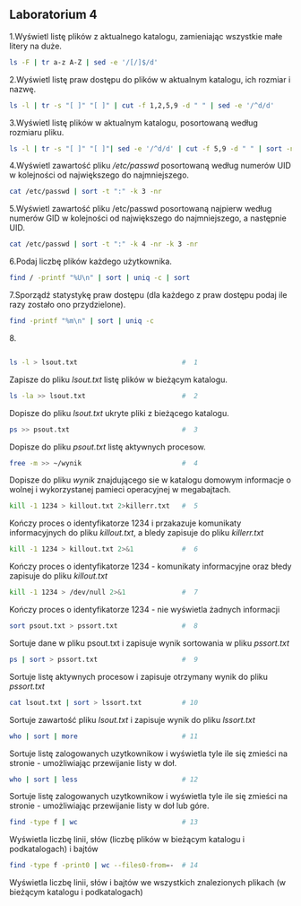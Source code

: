 ## Laboratorium 4

1\.Wyświetl listę plików z aktualnego katalogu, zamieniając wszystkie małe litery na duże. 

```sh
ls -F | tr a-z A-Z | sed -e '/[/]$/d'
```

2\.Wyświetl listę praw dostępu do plików w aktualnym katalogu, ich rozmiar i nazwę.

```sh
ls -l | tr -s "[ ]" "[ ]" | cut -f 1,2,5,9 -d " " | sed -e '/^d/d'
```

3\.Wyświetl listę plików w aktualnym katalogu, posortowaną według rozmiaru pliku.

```sh
ls -l | tr -s "[ ]" "[ ]"| sed -e '/^d/d' | cut -f 5,9 -d " " | sort -n
```

4\.Wyświetl zawartość pliku */etc/passwd* posortowaną według numerów UID w kolejności od największego do najmniejszego.

```sh
cat /etc/passwd | sort -t ":" -k 3 -nr
```

5\.Wyświetl zawartość pliku /etc/passwd posortowaną najpierw według numerów GID w kolejności od największego do najmniejszego, a następnie UID.

```sh
cat /etc/passwd | sort -t ":" -k 4 -nr -k 3 -nr
```

6\.Podaj liczbę plików każdego użytkownika.

```sh
find / -printf "%U\n" | sort | uniq -c | sort
```

7\.Sporządź statystykę praw dostępu (dla każdego z praw dostępu podaj ile razy zostało ono przydzielone).

```sh 
find -printf "%m\n" | sort | uniq -c
```


8\.

```sh

ls -l > lsout.txt                          #  1
```
Zapisze do pliku *lsout.txt* listę plików w bieżącym katalogu.

```sh
ls -la >> lsout.txt                        #  2
```
Dopisze do pliku *lsout.txt* ukryte pliki z bieżącego katalogu.

```sh
ps >> psout.txt                            #  3
```
Dopisze do pliku *psout.txt* listę aktywnych procesow.

```sh
free -m >> ~/wynik                         #  4
```
Dopisze do pliku *wynik* znajdującego sie w katalogu domowym informacje o wolnej i wykorzystanej pamieci operacyjnej w megabajtach.

```sh
kill -1 1234 > killout.txt 2>killerr.txt   #  5
```
Kończy proces o identyfikatorze 1234 i przakazuje komunikaty informacyjnych do pliku *killout.txt*, a bledy zapisuje do pliku *killerr.txt*

```sh
kill -1 1234 > killout.txt 2>&1            #  6
```
Kończy proces o identyfikatorze 1234 - komunikaty informacyjne oraz błedy zapisuje do pliku *killout.txt*

```sh
kill -1 1234 > /dev/null 2>&1              #  7
```
Kończy proces o identyfikatorze 1234 - nie wyświetla żadnych informacji

```sh
sort psout.txt > pssort.txt                #  8
```
Sortuje dane w pliku psout.txt i zapisuje wynik sortowania w pliku *pssort.txt*

```sh
ps | sort > pssort.txt                     #  9
```
Sortuje listę aktywnych procesow i zapisuje otrzymany wynik do pliku *pssort.txt*

```sh
cat lsout.txt | sort > lssort.txt          # 10
```
Sortuje zawartość pliku *lsout.txt* i zapisuje wynik do pliku *lssort.txt*

```sh
who | sort | more                          # 11
```
Sortuje listę zalogowanych uzytkownikow i wyświetla tyle ile się zmieści na stronie - umożliwiając przewijanie listy w doł.

```sh
who | sort | less                          # 12
```
Sortuje listę zalogowanych uzytkownikow i wyświetla tyle ile się zmieści na stronie - umożliwiając przewijanie listy w doł lub góre.

```sh
find -type f | wc                          # 13
```
Wyświetla liczbę linii, słów (liczbę plików w bieżącym katalogu i podkatalogach) i bajtów 

```sh
find -type f -print0 | wc --files0-from=-  # 14
```
Wyświetla liczbę linii, słów i bajtów we wszystkich znalezionych plikach (w bieżącym katalogu i podkatalogach)
